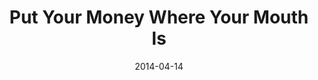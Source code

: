 ---
layout: music 
title: "Put Your Money Where Your Mouth Is"
series: "How to Change the World"
date: 2014-04-14 
description: "Brian Tome talks about how changing the world requires personal investment."
audio: "http://www.crossroads.net/players/media/hq/htctw_04.mp3"
audio-duration: "00:00"
src: "http://www.crossroads.net/players/media/mediumHz/HowToChangeWorld_190x110.jpg"
---